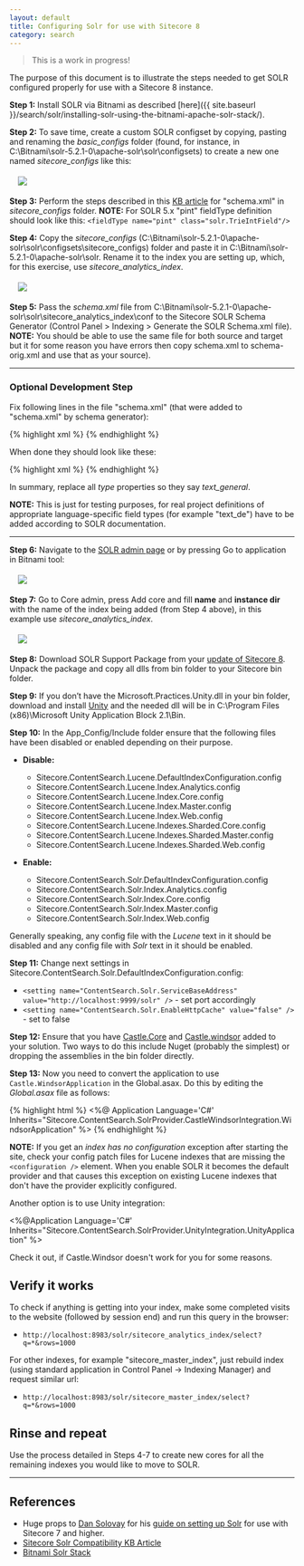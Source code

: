 ```yaml
---
layout: default
title: Configuring Solr for use with Sitecore 8
category: search
---
```


> This is a work in progress!

The purpose of this document is to illustrate the steps needed to get SOLR configured properly for use with a Sitecore 8 instance.

**Step 1:** Install SOLR via Bitnami as described  [here]({{ site.baseurl }}/search/solr/installing-solr-using-the-bitnami-apache-solr-stack/).

**Step 2:** To save time, create a custom SOLR configset by copying, pasting and renaming the *basic_configs* folder (found, for instance, in C:\Bitnami\solr-5.2.1-0\apache-solr\solr\configsets) to create a new one named *sitecore_configs* like this:

  <img src="/docs/images/search/solr/Configuring-Solr-for-use-with-Sitecore-8/configsets.png" style="margin:5px 15px" />

**Step 3:** Perform the steps described in this [KB article](https://kb.sitecore.net/articles/227897) for "schema.xml" in *sitecore_configs* folder. **NOTE:** For SOLR 5.x "pint" fieldType definition should look like this: ```<fieldType name="pint" class="solr.TrieIntField"/>```

**Step 4:** Copy the *sitecore_configs* (C:\Bitnami\solr-5.2.1-0\apache-solr\solr\configsets\sitecore_configs) folder and paste it in C:\Bitnami\solr-5.2.1-0\apache-solr\solr. Rename it to the index you are setting up, which, for this exercise, use *sitecore_analytics_index*.

  <img src="/docs/images/search/solr/Configuring-Solr-for-use-with-Sitecore-8/solrfolder.png" style="margin:5px 15px" />

**Step 5:** Pass the *schema.xml* file from C:\Bitnami\solr-5.2.1-0\apache-solr\solr\sitecore_analytics_index\conf to the Sitecore SOLR Schema Generator (Control Panel > Indexing > Generate the SOLR Schema.xml file). **NOTE:** You should be able to use the same file for both source and target but it for some reason you have errors then copy schema.xml to schema-orig.xml and use that as your source).

---

### Optional Development Step

Fix following lines in the file "schema.xml" (that were added to "schema.xml" by schema generator):

{% highlight xml %}
<dynamicField name="*_t_ar" type="text_ar" indexed="true" stored="true" />
<dynamicField name="*_t_bg" type="text_bg" indexed="true" stored="true" />
<dynamicField name="*_t_ca" type="text_ca" indexed="true" stored="true" />
<dynamicField name="*_t_cz" type="text_cz" indexed="true" stored="true" />
<dynamicField name="*_t_da" type="text_da" indexed="true" stored="true" />
<dynamicField name="*_t_de" type="text_de" indexed="true" stored="true" />
<dynamicField name="*_t_el" type="text_el" indexed="true" stored="true" />
<dynamicField name="*_t_es" type="text_es" indexed="true" stored="true" />
<dynamicField name="*_t_eu" type="text_eu" indexed="true" stored="true" />
<dynamicField name="*_t_fa" type="text_fa" indexed="true" stored="true" />
<dynamicField name="*_t_fi" type="text_fi" indexed="true" stored="true" />
<dynamicField name="*_t_fr" type="text_fr" indexed="true" stored="true" />
<dynamicField name="*_t_ga" type="text_ga" indexed="true" stored="true" />
<dynamicField name="*_t_gl" type="text_gl" indexed="true" stored="true" />
<dynamicField name="*_t_hi" type="text_hi" indexed="true" stored="true" />
<dynamicField name="*_t_hu" type="text_hu" indexed="true" stored="true" />
<dynamicField name="*_t_hy" type="text_hy" indexed="true" stored="true" />
<dynamicField name="*_t_id" type="text_id" indexed="true" stored="true" />
<dynamicField name="*_t_it" type="text_it" indexed="true" stored="true" />
<dynamicField name="*_t_ja" type="text_ja" indexed="true" stored="true" />
<dynamicField name="*_t_lv" type="text_lv" indexed="true" stored="true" />
<dynamicField name="*_t_nl" type="text_nl" indexed="true" stored="true" />
<dynamicField name="*_t_no" type="text_no" indexed="true" stored="true" />
<dynamicField name="*_t_pt" type="text_pt" indexed="true" stored="true" />
<dynamicField name="*_t_ro" type="text_ro" indexed="true" stored="true" />
<dynamicField name="*_t_ru" type="text_ru" indexed="true" stored="true" />
<dynamicField name="*_t_sv" type="text_sv" indexed="true" stored="true" />
<dynamicField name="*_t_th" type="text_th" indexed="true" stored="true" />
<dynamicField name="*_t_tr" type="text_tr" indexed="true" stored="true" />
{% endhighlight %}

When done they should look like these:

{% highlight xml %}
<dynamicField name="*_t_ar" type="text_general" indexed="true" stored="true" />
<dynamicField name="*_t_bg" type="text_general" indexed="true" stored="true" />
<dynamicField name="*_t_ca" type="text_general" indexed="true" stored="true" />
<dynamicField name="*_t_cz" type="text_general" indexed="true" stored="true" />
<dynamicField name="*_t_da" type="text_general" indexed="true" stored="true" />
<dynamicField name="*_t_de" type="text_general" indexed="true" stored="true" />
<dynamicField name="*_t_el" type="text_general" indexed="true" stored="true" />
<dynamicField name="*_t_es" type="text_general" indexed="true" stored="true" />
<dynamicField name="*_t_eu" type="text_general" indexed="true" stored="true" />
<dynamicField name="*_t_fa" type="text_general" indexed="true" stored="true" />
<dynamicField name="*_t_fi" type="text_general" indexed="true" stored="true" />
<dynamicField name="*_t_fr" type="text_general" indexed="true" stored="true" />
<dynamicField name="*_t_ga" type="text_general" indexed="true" stored="true" />
<dynamicField name="*_t_gl" type="text_general" indexed="true" stored="true" />
<dynamicField name="*_t_hi" type="text_general" indexed="true" stored="true" />
<dynamicField name="*_t_hu" type="text_general" indexed="true" stored="true" />
<dynamicField name="*_t_hy" type="text_general" indexed="true" stored="true" />
<dynamicField name="*_t_id" type="text_general" indexed="true" stored="true" />
<dynamicField name="*_t_it" type="text_general" indexed="true" stored="true" />
<dynamicField name="*_t_ja" type="text_general" indexed="true" stored="true" />
<dynamicField name="*_t_lv" type="text_general" indexed="true" stored="true" />
<dynamicField name="*_t_nl" type="text_general" indexed="true" stored="true" />
<dynamicField name="*_t_no" type="text_general" indexed="true" stored="true" />
<dynamicField name="*_t_pt" type="text_general" indexed="true" stored="true" />
<dynamicField name="*_t_ro" type="text_general" indexed="true" stored="true" />
<dynamicField name="*_t_ru" type="text_general" indexed="true" stored="true" />
<dynamicField name="*_t_sv" type="text_general" indexed="true" stored="true" />
<dynamicField name="*_t_th" type="text_general" indexed="true" stored="true" />
<dynamicField name="*_t_tr" type="text_general" indexed="true" stored="true" />
{% endhighlight %}

In summary, replace all *type* properties so they say *text_general*.

**NOTE:** This is just for testing purposes, for real project definitions of appropriate language-specific field types (for example "text_de") have to be added according to SOLR documentation.

---

**Step 6:** Navigate to the [SOLR admin page](http://localhost:8983/solr/) or by pressing Go to application in Bitnami tool:

  <img src="/docs/images/search/solr/Configuring-Solr-for-use-with-Sitecore-8/bitnamistart.png" style="margin:5px 15px" />

**Step 7:** Go to Core admin, press Add core and fill **name** and **instance dir** with the name of the index being added (from Step 4 above), in this example use *sitecore_analytics_index*.

  <img src="/docs/images/search/solr/Configuring-Solr-for-use-with-Sitecore-8/addcore.png" style="margin:5px 15px" />

**Step 8:** Download SOLR Support Package from your <a href="https://dev.sitecore.net/Downloads/Sitecore_Experience_Platform/8_0.aspx" >update of Sitecore 8</a>. Unpack the package and copy all dlls from bin folder to your Sitecore bin folder.

**Step 9:** If you don’t have the Microsoft.Practices.Unity.dll in your bin folder, download and install <a href="http://www.microsoft.com/en-gb/download/details.aspx?id=17866">Unity</a> and the needed dll will be in C:\Program Files (x86)\Microsoft Unity Application Block 2.1\Bin.

**Step 10:** In the App_Config/Include folder ensure that the following files have been disabled or enabled depending on their purpose.

 * **Disable:**
   * Sitecore.ContentSearch.Lucene.DefaultIndexConfiguration.config
   * Sitecore.ContentSearch.Lucene.Index.Analytics.config
   * Sitecore.ContentSearch.Lucene.Index.Core.config
   * Sitecore.ContentSearch.Lucene.Index.Master.config
   * Sitecore.ContentSearch.Lucene.Index.Web.config
   * Sitecore.ContentSearch.Lucene.Indexes.Sharded.Core.config
   * Sitecore.ContentSearch.Lucene.Indexes.Sharded.Master.config
   * Sitecore.ContentSearch.Lucene.Indexes.Sharded.Web.config

 * **Enable:**
   * Sitecore.ContentSearch.Solr.DefaultIndexConfiguration.config
   * Sitecore.ContentSearch.Solr.Index.Analytics.config
   * Sitecore.ContentSearch.Solr.Index.Core.config
   * Sitecore.ContentSearch.Solr.Index.Master.config
   * Sitecore.ContentSearch.Solr.Index.Web.config

Generally speaking, any config file with the *Lucene* text in it should be disabled and any config file with *Solr* text in it should be enabled.

**Step 11:** Change next settings in Sitecore.ContentSearch.Solr.DefaultIndexConfiguration.config:

  * ```<setting name="ContentSearch.Solr.ServiceBaseAddress" value="http://localhost:9999/solr" />``` - set port accordingly
  * ```<setting name="ContentSearch.Solr.EnableHttpCache" value="false" />``` - set to false

**Step 12:** Ensure that you have [Castle.Core](https://www.nuget.org/packages/Castle.Core/) and [Castle.windsor](https://www.nuget.org/packages/Castle.Windsor/) added to your solution. Two ways to do this include Nuget (probably the simplest) or dropping the assemblies in the bin folder directly.

**Step 13:** Now you need to convert the application to use ```Castle.WindsorApplication``` in the Global.asax. Do this by editing the *Global.asax* file as follows:

{% highlight html %}
<%@ Application Language='C#' Inherits="Sitecore.ContentSearch.SolrProvider.CastleWindsorIntegration.WindsorApplication" %>
{% endhighlight %}

**NOTE:** If you get an <i>index has no configuration</i> exception after starting the site, check your config patch files for Lucene indexes that are missing the ```<configuration />``` element. When you enable SOLR it becomes the default provider and that causes this exception on existing Lucene indexes that don't have the provider explicitly configured.

Another option is to use Unity integration:

<%@Application Language='C#' Inherits="Sitecore.ContentSearch.SolrProvider.UnityIntegration.UnityApplication" %>

Check it out, if Castle.Windsor doesn't work for you for some reasons. 

## Verify it works

To check if anything is getting into your index, make some completed visits to the website (followed by session end) and run this query in the browser:

 * ```http://localhost:8983/solr/sitecore_analytics_index/select?q=*&rows=1000```

For other indexes, for example "sitecore_master_index", just rebuild index (using standard application in Control Panel -> Indexing Manager) and request similar url:

 * ```http://localhost:8983/solr/sitecore_master_index/select?q=*&rows=1000```

## Rinse and repeat

 Use the process detailed in Steps 4-7 to create new cores for all the remaining indexes you would like to move to SOLR.

---

## References

 * Huge props to [Dan Solovay](https://twitter.com/DanSolovay) for his [guide on setting up Solr](http://www.dansolovay.com/2013/05/setting-up-solr-with-sitecore-7.html) for use with Sitecore 7 and higher.
 * [Sitecore Solr Compatibility KB Article](https://kb.sitecore.net/articles/227897)
 * [Bitnami Solr Stack](https://bitnami.com/stack/solr)
